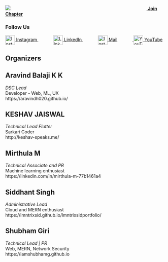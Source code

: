 <img src="https://github.com/dsc-srmrmp/dsc-srmrmp.github.io/blob/master/assets/DSC%20SRM%20IST,%20Ramapuram%20Campus%20Logo%20x1.png?raw=true">
&nbsp;&nbsp;&nbsp;&nbsp;&nbsp;&nbsp;&nbsp;&nbsp;&nbsp;&nbsp;&nbsp;&nbsp;&nbsp;&nbsp;&nbsp;&nbsp;&nbsp;&nbsp;&nbsp;&nbsp;&nbsp;&nbsp;&nbsp;&nbsp;&nbsp;&nbsp;&nbsp;&nbsp;&nbsp;&nbsp;&nbsp;&nbsp;&nbsp;&nbsp;&nbsp;&nbsp;&nbsp;&nbsp;&nbsp;&nbsp;&nbsp;&nbsp;&nbsp;&nbsp;&nbsp;&nbsp;&nbsp;&nbsp;&nbsp;&nbsp;&nbsp;&nbsp;&nbsp;&nbsp;&nbsp;&nbsp;&nbsp;&nbsp;&nbsp;&nbsp;&nbsp;&nbsp;&nbsp;&nbsp;&nbsp;&nbsp;&nbsp;&nbsp;&nbsp;&nbsp;&nbsp;&nbsp;&nbsp;&nbsp;&nbsp;&nbsp;&nbsp;&nbsp;&nbsp;&nbsp;&nbsp;&nbsp;&nbsp;&nbsp;&nbsp;&nbsp;&nbsp;&nbsp;&nbsp;&nbsp;&nbsp;&nbsp;&nbsp;&nbsp;&nbsp;&nbsp;&nbsp;&nbsp;&nbsp;&nbsp;&nbsp;&nbsp;&nbsp;&nbsp;&nbsp;&nbsp;&nbsp;&nbsp;<a href="https://dsc.community.dev/srm-institute-of-science-and-technology-ramapuram/" align="center"> <strong>Join Chapter </strong></a>
  <p> <h3>Follow Us</h3> 
  <a href="https://www.instagram.com/dscsrm.rmp/"><img align="center" alt="Instagram" width="30px" height="30" src="https://github.com/TheDudeThatCode/TheDudeThatCode/raw/master/Assets/Instagram.svg" style="max-width:100%;">&nbsp;Instagram </a>&nbsp;&nbsp;&nbsp;&nbsp;&nbsp;&nbsp;&nbsp;&nbsp;&nbsp;&nbsp;&nbsp;&nbsp;<a href="https://www.linkedin.com/company/dsc-srm-ramapuram/"><img align="center" alt="LinkedIn" width="30px" height="30" src="https://github.com/TheDudeThatCode/TheDudeThatCode/raw/master/Assets/Linkedin.svg" style="max-width:100%;">&nbsp;LinkedIn </a>&nbsp;&nbsp;&nbsp;&nbsp;&nbsp;&nbsp;&nbsp;&nbsp;&nbsp;&nbsp;&nbsp;&nbsp;<a href="mailto:dsc.srmramapuram@gmail.com"><img align="center" alt="Instagram" width="30px" height="30" src="https://github.com/TheDudeThatCode/TheDudeThatCode/blob/master/Assets/Gmail.svg" style="max-width:100%;">&nbsp;Mail</a>&nbsp;&nbsp;&nbsp;&nbsp;&nbsp;&nbsp;&nbsp;&nbsp;&nbsp;&nbsp;&nbsp;&nbsp;<a href="https://youtube.com/channel/UCEym9CYeeSWiMtQwN9YQXOQ"> <img align="center" alt="YouTube" width="30px" height="30" src="https://upload.wikimedia.org/wikipedia/commons/7/72/YouTube_social_white_square_%282017%29.svg" style="max-width:100%;">&nbsp;YouTube</a>
 </p>
  <h2> Organizers </h2>
<h2>Aravind Balaji K K</h2> 
  <p> <i>DSC Lead</i> <br> Developer - Web, ML, UX <br> https://aravindh020.github.io/ </p>

<h2>KESHAV JAISWAL</h2> 
<p> <i>Technical Lead Flutter</i><br> Sarkari Coder<br> http://keshav-speaks.me/ </p>

<h2>Mirthula M</h2> 
<p><i> Technical Associate and PR </i><br> Machine learning enthusiast <br> https://linkedin.com/in/mirthula-m-77b1461a4 </p>

<h2>Siddhant Singh</h2>
<p><i>Administrative Lead</i>  <br> Cloud and MERN enthusiast <br> https://lmntrixsid.github.io/lmntrixsidportfolio/ </p>

<h2>Shubham Giri</h2>
<p><i>Technical Lead | PR</i> <br>Web, MERN, Network Security <br> https://iamshubhamg.github.io</p>
